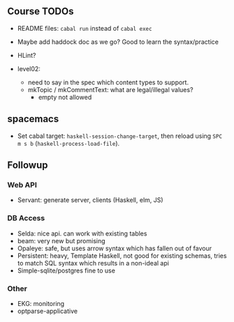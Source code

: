 ## Course TODOs

* README files: `cabal run` instead of `cabal exec`

* Maybe add haddock doc as we go? Good to learn the syntax/practice

* HLint?

* level02:
    - need to say in the spec which content types to support.
    - mkTopic / mkCommentText: what are legal/illegal values?
        + empty not allowed

## spacemacs

* Set cabal target: `haskell-session-change-target`, then reload using `SPC m s b` (`haskell-process-load-file`).

## Followup

### Web API

* Servant: generate server, clients (Haskell, elm, JS)

### DB Access

* Selda: nice api. can work with existing tables
* beam: very new but promising
* Opaleye: safe, but uses arrow syntax which has fallen out of favour
* Persistent: heavy, Template Haskell, not good for existing schemas, tries to match SQL syntax which results in a non-ideal api
* Simple-sqlite/postgres fine to use

### Other

* EKG: monitoring
* optparse-applicative
